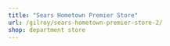 ```yaml
---
title: "Sears Hometown Premier Store"
url: /gilroy/sears-hometown-premier-store-2/
shop: department store
---
```

